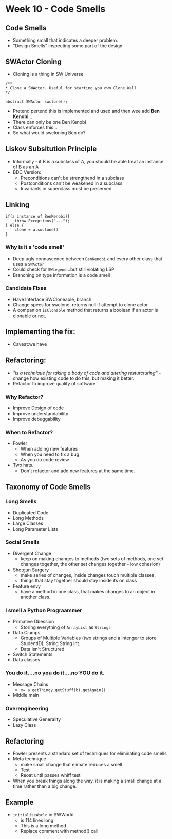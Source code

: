 # Week 10 - Code Smells

## Code Smells
- Something small that indicates a deeper problem.
- "Design Smells" inspecting some part of the design.

## SWActor Cloning
- Cloning is a thing in SW Universe
```
/**
* Clone a SWActor. Useful for starting you own Clone Wall
*/

abstract SWActor swclone();
```
- Pretend pertend this is implemented and used and then wee add **Ben Kenobi**...
- There can only be one Ben Kenobi
- Class enforces this...
- So what would swcloning Ben do?

## Liskov Subsitution Principle
- Informally - if B is a subclass of A, you should be able treat an instance of B as an A
- BDC Version:
    - Preconditions can't be strengthend in a subclass
    - Postconditions can't be weakened in a subclass
    - Invariants in superclass must be preserved

## Linking
```
if(a instance of BenKenobi){
    throw Exceptions("...");
} else {
    clone = a.swclone()
}
```
### Why is it a 'code smell'
- Deep ugly connascence between `BenKenobi` and every other class that uses a `SWActor`
- Could check for `SWLegend`...but still violating LSP
- Branching on type information is a code smell

### Candidate Fixes
- Have Interface SWCloneable, branch
- Change specs for swclone, returns null if attempt to clone actor
- A companion `isClonable` method that returns a boolean if an actor is clonable or not.

## Implementing the fix:
- Caveat:we have

## Refactoring:
- _"is a technique for taking a body of code and altering resturcturing"_ - change how existing code to do this, but making it better.
- Refactor to improve quality of software

### Why Refactor?
- Improve Design of code
- Improve understandability
- Improve debuggability

### When to Refactor?
- Fowler
    - When adding new features
    - When you need to fix a bug
    - As you do code review
- Two hats.
    - Don't refactor and add new features at the same time.

## Taxonomy of Code Smells

### Long Smells
- Duplicated Code
- Long Methods
- Large Classes
- Long Parameter Lists

### Social Smells
- Divergent Change
    - keep on making changes to methods (two sets of methods, one set changes together, the other set changes together - low cohesion)
- Shotgun Surgery
    - make series of changes, inside changes touch multiple classes.
    - things that stay together should stay inside its on class
- Feature envy 
    - have a method in one class, that makes changes to an object in another class.


### I smell a Python Prograammer
- Primative Obession
    - Storing everything of `ArrayList` as `Strings`
- Data Clumps
    - Groups of Multiple Variables (two strings and a intenger to store StudentID), String String int. 
    - Data isn't Structured
- Switch Statements
- Data classes

### You do it....no you do it....no YOU do it.
- Message Chains
    - `x= a.getThingy.getStuff(b).getAgain()`
- Middle main

### Overengineering
- Speculative Generality
- Lazy Class

## Refactoring
- Fowler presents a standard set of techniques for eliminating code smells
- Meta technique
    - make small change that elimate.reduces a smell
    - Test
    - Reoat until passes whiff test
- When you break things along the way, it is making a small change at a time rather than a big change.

## Example
- `initialiseWorld` in SWWorld
    - is 114 lines long
    - This is a long method
    - Replace comment with method() call